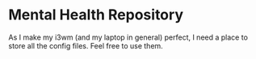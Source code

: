 # Mental Health Repository
As I make my i3wm (and my laptop in general) perfect, I need a place to store all the config files. Feel free to use them.